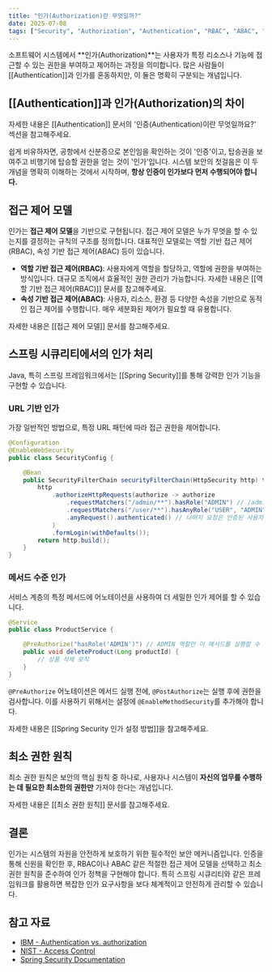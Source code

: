 ```yaml
---
title: "인가(Authorization)란 무엇일까?"
date: 2025-07-08
tags: ["Security", "Authorization", "Authentication", "RBAC", "ABAC", "Spring Security"]
---
```


소프트웨어 시스템에서 **인가(Authorization)**는 사용자가 특정 리소스나 기능에 접근할 수 있는 권한을 부여하고 제어하는 과정을 의미합니다. 많은 사람들이 [[Authentication]]과 인가를 혼동하지만, 이 둘은 명확히 구분되는 개념입니다.

## [[Authentication]]과 인가(Authorization)의 차이

자세한 내용은 [[Authentication]] 문서의 '인증(Authentication)이란 무엇일까요?' 섹션을 참고해주세요.

쉽게 비유하자면, 공항에서 신분증으로 본인임을 확인하는 것이 '인증'이고, 탑승권을 보여주고 비행기에 탑승할 권한을 얻는 것이 '인가'입니다. 시스템 보안의 첫걸음은 이 두 개념을 명확히 이해하는 것에서 시작하며, **항상 인증이 인가보다 먼저 수행되어야 합니다.**

## 접근 제어 모델

인가는 **접근 제어 모델**을 기반으로 구현됩니다. 접근 제어 모델은 누가 무엇을 할 수 있는지를 결정하는 규칙의 구조를 정의합니다. 대표적인 모델로는 역할 기반 접근 제어(RBAC), 속성 기반 접근 제어(ABAC) 등이 있습니다.

-   **역할 기반 접근 제어(RBAC)**: 사용자에게 역할을 할당하고, 역할에 권한을 부여하는 방식입니다. 대규모 조직에서 효율적인 권한 관리가 가능합니다. 자세한 내용은 [[역할 기반 접근 제어(RBAC)]] 문서를 참고해주세요.
-   **속성 기반 접근 제어(ABAC)**: 사용자, 리소스, 환경 등 다양한 속성을 기반으로 동적인 접근 제어를 수행합니다. 매우 세분화된 제어가 필요할 때 유용합니다.

자세한 내용은 [[접근 제어 모델]] 문서를 참고해주세요.

## 스프링 시큐리티에서의 인가 처리

Java, 특히 스프링 프레임워크에서는 [[Spring Security]]를 통해 강력한 인가 기능을 구현할 수 있습니다.

### URL 기반 인가

가장 일반적인 방법으로, 특정 URL 패턴에 따라 접근 권한을 제어합니다.

```java
@Configuration
@EnableWebSecurity
public class SecurityConfig {

    @Bean
    public SecurityFilterChain securityFilterChain(HttpSecurity http) throws Exception {
        http
            .authorizeHttpRequests(authorize -> authorize
                .requestMatchers("/admin/**").hasRole("ADMIN") // /admin/** 경로는 ADMIN 역할만 접근 가능
                .requestMatchers("/user/**").hasAnyRole("USER", "ADMIN") // /user/** 경로는 USER 또는 ADMIN 역할 접근 가능
                .anyRequest().authenticated() // 나머지 요청은 인증된 사용자만 접근 가능
            )
            .formLogin(withDefaults());
        return http.build();
    }
}
```

### 메서드 수준 인가

서비스 계층의 특정 메서드에 어노테이션을 사용하여 더 세밀한 인가 제어를 할 수 있습니다.

```java
@Service
public class ProductService {

    @PreAuthorize("hasRole('ADMIN')") // ADMIN 역할만 이 메서드를 실행할 수 있음
    public void deleteProduct(Long productId) {
        // 상품 삭제 로직
    }
}
```

`@PreAuthorize` 어노테이션은 메서드 실행 전에, `@PostAuthorize`는 실행 후에 권한을 검사합니다. 이를 사용하기 위해서는 설정에 `@EnableMethodSecurity`를 추가해야 합니다.

자세한 내용은 [[Spring Security 인가 설정 방법]]을 참고해주세요.

## 최소 권한 원칙

최소 권한 원칙은 보안의 핵심 원칙 중 하나로, 사용자나 시스템이 **자신의 업무를 수행하는 데 필요한 최소한의 권한만** 가져야 한다는 개념입니다. 

자세한 내용은 [[최소 권한 원칙]] 문서를 참고해주세요.

## 결론

인가는 시스템의 자원을 안전하게 보호하기 위한 필수적인 보안 메커니즘입니다. 인증을 통해 신원을 확인한 후, RBAC이나 ABAC 같은 적절한 접근 제어 모델을 선택하고 최소 권한 원칙을 준수하여 인가 정책을 구현해야 합니다. 특히 스프링 시큐리티와 같은 프레임워크를 활용하면 복잡한 인가 요구사항을 보다 체계적이고 안전하게 관리할 수 있습니다.

## 참고 자료
- [IBM - Authentication vs. authorization](https://www.ibm.com/topics/authentication-vs-authorization)
- [NIST - Access Control](https://csrc.nist.gov/glossary/term/access_control)
- [Spring Security Documentation](https://spring.io/projects/spring-security)
